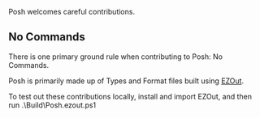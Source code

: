 Posh welcomes careful contributions.

## No Commands

There is one primary ground rule when contributing to Posh:  No Commands.

Posh is primarily made up of Types and Format files built using [EZOut](https://github.com/StartAutomating/EZOut).

To test out these contributions locally, install and import EZOut, and then run .\Build\Posh.ezout.ps1